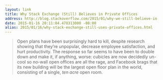 ```yaml
---
layout: link
title: Why Stack Exchange (Still) Believes in Private Offices
address: http://blog.stackoverflow.com/2015/01/why-we-still-believe-in-private-offices/
date: 2015-01-16 20:11:04.478313000 -08:00
alias: 2015/01/16/why-stack-exchange-still-uses-private-offices.html
---
```


> Open plans have been surprisingly hard to kill, despite research showing that they’re unpopular, decrease employee satisfaction, and hurt productivity. The response so far seems to have been to double down and make it, if anything, worse: cubicles are now decidedly un-cool so no-wall open offices are all the rage, and Facebook brags that its new building will be the largest open floor plan in the world, consisting of a single, *ten acre* open room.

